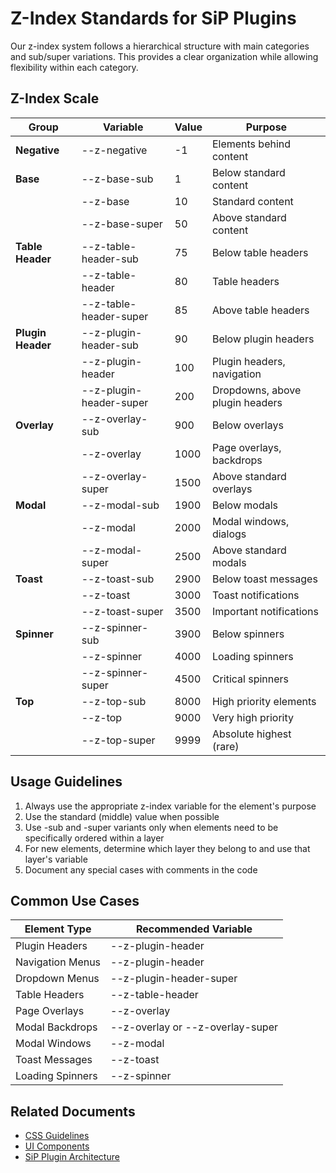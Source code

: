 # Z-Index Standards for SiP Plugins

Our z-index system follows a hierarchical structure with main categories and sub/super variations. This provides a clear organization while allowing flexibility within each category.

## Z-Index Scale

| Group | Variable | Value | Purpose |
|-------|----------|-------|---------|
| **Negative** | --z-negative | -1 | Elements behind content |
| **Base** | --z-base-sub | 1 | Below standard content |
| | --z-base | 10 | Standard content |
| | --z-base-super | 50 | Above standard content |
| **Table Header** | --z-table-header-sub | 75 | Below table headers |
| | --z-table-header | 80 | Table headers |
| | --z-table-header-super | 85 | Above table headers |
| **Plugin Header** | --z-plugin-header-sub | 90 | Below plugin headers |
| | --z-plugin-header | 100 | Plugin headers, navigation |
| | --z-plugin-header-super | 200 | Dropdowns, above plugin headers |
| **Overlay** | --z-overlay-sub | 900 | Below overlays |
| | --z-overlay | 1000 | Page overlays, backdrops |
| | --z-overlay-super | 1500 | Above standard overlays |
| **Modal** | --z-modal-sub | 1900 | Below modals |
| | --z-modal | 2000 | Modal windows, dialogs |
| | --z-modal-super | 2500 | Above standard modals |
| **Toast** | --z-toast-sub | 2900 | Below toast messages |
| | --z-toast | 3000 | Toast notifications |
| | --z-toast-super | 3500 | Important notifications |
| **Spinner** | --z-spinner-sub | 3900 | Below spinners |
| | --z-spinner | 4000 | Loading spinners |
| | --z-spinner-super | 4500 | Critical spinners |
| **Top** | --z-top-sub | 8000 | High priority elements |
| | --z-top | 9000 | Very high priority |
| | --z-top-super | 9999 | Absolute highest (rare) |

## Usage Guidelines

1. Always use the appropriate z-index variable for the element's purpose
2. Use the standard (middle) value when possible
3. Use -sub and -super variants only when elements need to be specifically ordered within a layer
4. For new elements, determine which layer they belong to and use that layer's variable
5. Document any special cases with comments in the code

## Common Use Cases

| Element Type | Recommended Variable |
|--------------|---------------------|
| Plugin Headers | --z-plugin-header |
| Navigation Menus | --z-plugin-header |
| Dropdown Menus | --z-plugin-header-super |
| Table Headers | --z-table-header |
| Page Overlays | --z-overlay |
| Modal Backdrops | --z-overlay or --z-overlay-super |
| Modal Windows | --z-modal |
| Toast Messages | --z-toast |
| Loading Spinners | --z-spinner |

## Related Documents

- [CSS Guidelines](css-guidelines.md)
- [UI Components](ui-components.md)
- [SiP Plugin Architecture](plugin-architecture.md)